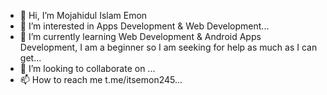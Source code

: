 - 👋 Hi, I’m Mojahidul Islam Emon
- 👀 I’m interested in Apps Development & Web Development...
- 🌱 I’m currently learning Web Development & Android Apps Development, I am a beginner so I am seeking for help as much as I can get...
- 💞️ I’m looking to collaborate on ...
- 📫 How to reach me t.me/itsemon245...

<!---
bdemon245/bdemon245 is a ✨ special ✨ repository because its `README.md` (this file) appears on your GitHub profile.
You can click the Preview link to take a look at your changes.
--->
